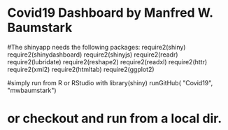 # Covid19 Dashboard by Manfred W. Baumstark

#The shinyapp needs the following packages:
require2(shiny)
require2(shinydashboard)
require2(shinyjs)
require2(readr)
require2(lubridate)
require2(reshape2)
require2(readxl)
require2(httr)
require2(xml2)
require2(htmltab)
require2(ggplot2)

#simply run from R or RStudio with
library(shiny)
runGitHub( "Covid19", "mwbaumstark")

# or checkout and run from a local dir.